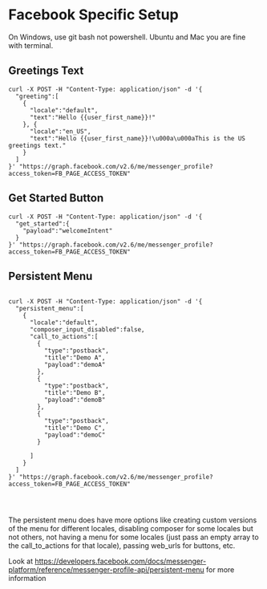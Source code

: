 # Facebook Specific Setup

On Windows, use git bash not powershell.  Ubuntu and Mac you are fine with terminal.

## Greetings Text

```
curl -X POST -H "Content-Type: application/json" -d '{
  "greeting":[
    {
      "locale":"default",
      "text":"Hello {{user_first_name}}!"
    }, {
      "locale":"en_US",
      "text":"Hello {{user_first_name}}!\u000a\u000aThis is the US greetings text."
    }
  ] 
}' "https://graph.facebook.com/v2.6/me/messenger_profile?access_token=FB_PAGE_ACCESS_TOKEN"  

```

## Get Started Button

```
curl -X POST -H "Content-Type: application/json" -d '{ 
  "get_started":{
    "payload":"welcomeIntent"
  }
}' "https://graph.facebook.com/v2.6/me/messenger_profile?access_token=FB_PAGE_ACCESS_TOKEN"

```


## Persistent Menu

```

curl -X POST -H "Content-Type: application/json" -d '{
  "persistent_menu":[
    {
      "locale":"default",
      "composer_input_disabled":false,
      "call_to_actions":[
        {
          "type":"postback",
          "title":"Demo A",
          "payload":"demoA"
        },
        {
          "type":"postback",
          "title":"Demo B",
          "payload":"demoB"
        },
        {
          "type":"postback",
          "title":"Demo C",
          "payload":"demoC"
        }
        
      ]
    }
  ]
}' "https://graph.facebook.com/v2.6/me/messenger_profile?access_token=FB_PAGE_ACCESS_TOKEN"




```

The persistent menu does have more options like creating custom versions of the menu for different locales, disabling composer for some locales but not others, not having a menu for some locales (just pass an empty array to the call_to_actions for that locale), passing web_urls for buttons, etc.

Look at https://developers.facebook.com/docs/messenger-platform/reference/messenger-profile-api/persistent-menu for more information